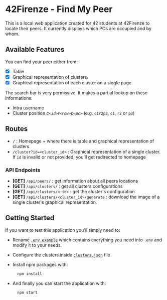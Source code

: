 # 42Firenze - Find My Peer

This is a local web application created for 42 students at 42Firenze to locate their peers. It currently displays which PCs are occupied and by whom.

## Available Features

You can find your peer either from:

- [x] Table
- [x] Graphical representation of clusters.
- [x] Graphical representation of each cluster on a single page.

The search bar is very permissive.
It makes a partial lookup on these informations:

- Intra username
- Cluster position _c`<id>`r`<row>`p`<pc>`_ (e.g. `c1r2p3`, `c1`, `r2` or `p3`)

## Routes

- `/` : Homepage + where there is table and graphical representation of clusters
- `/cluster?id=<cluster_id>` : Graphical representation of a single cluster. If `id` is invalid or not provided, you'll get redirected to homepage

### API Endpoints

- **[GET]** `/api/peers/` : get information about all peers locations
- **[GET]** `/api/clusters/` : get all clusters configurations
- **[GET]** `/api/clusters/<:id>` : get the cluster's configuration
- **[GET]** `/api/clusters/<cluster_id>/generate` : download the image of a single cluster's graphical representation.

## Getting Started

If you want to test this application you'll simply need to:

- Rename [`.env.example`](.env.example) which contains everything you need into `.env` and modify it to your needs.
- Configure the clusters inside [`clusters.json`](src/clusters.json) file
- Install npm packages with:

  ```bash
    npm install
  ```

- And finally you can start the application with:

  ```bash
    npm start
  ```
